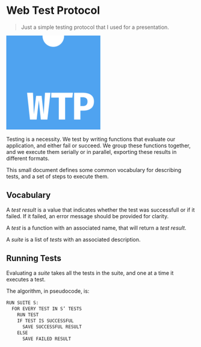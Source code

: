 # Web Test Protocol
> Just a simple testing protocol that I used for a presentation.

<img src="./web-test-protocol.png" width="250" />

Testing is a necessity. We test by writing functions that evaluate our
application, and either fail or succeed. We group these functions together, and
we execute them serially or in parallel, exporting these results in different
formats.

This small document defines some common vocabulary for describing tests, and
a set of steps to execute them.

## Vocabulary

A _test result_ is a value that indicates whether the test was successfull or
if it failed. If it failed, an error message should be provided for clarity.

A _test_ is a function with an associated name, that will return a _test result_.

A _suite_ is a list of _tests_ with an associated description.

## Running Tests

Evaluating a _suite_ takes all the tests in the suite, and one at a time it
executes a test.

The algorithm, in pseudocode, is:

```
RUN SUITE S:
  FOR EVERY TEST IN S’ TESTS
    RUN TEST
    IF TEST IS SUCCESSFUL
      SAVE SUCCESSFUL RESULT
    ELSE
      SAVE FAILED RESULT
```
